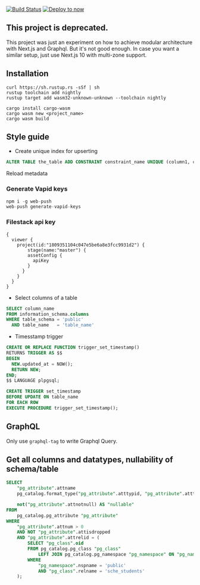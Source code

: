 [![Build Status](https://travis-ci.com/revskill10/next-template.svg?branch=master)](https://travis-ci.com/revskill10/next-template)
[![Deploy to now](https://deploy.now.sh/static/button.svg)](https://deploy.now.sh/?repo=https://github.com/revskill10/next-template)

## This project is deprecated.

This project was just an experiment on how to achieve modular architecture with Next.js and Graphql. But it's not good enough.
In case you want a similar setup, just use Next.js 10 with multi-zone support.

## Installation

```
curl https://sh.rustup.rs -sSf | sh
rustup toolchain add nightly
rustup target add wasm32-unknown-unknown --toolchain nightly

cargo install cargo-wasm
cargo wasm new <project_name>
cargo wasm build
```

## Style guide


- Create unique index for upserting

```sql
ALTER TABLE the_table ADD CONSTRAINT constraint_name UNIQUE (column1, column2);
```

Reload metadata


### Generate Vapid keys

```js
npm i -g web-push
web-push generate-vapid-keys
```

### Filestack api key

```
{
  viewer {
    project(id:"1809351104c047e5be6a8e3fcc9931d2") {
        stage(name:"master") {
        assetConfig {
          apiKey
        }
      }
    }
  }
}
```

- Select columns of a table

```sql
SELECT column_name
FROM information_schema.columns
WHERE table_schema = 'public'
  AND table_name   = 'table_name'
```

- Timesstamp trigger

```sql
CREATE OR REPLACE FUNCTION trigger_set_timestamp()
RETURNS TRIGGER AS $$
BEGIN
  NEW.updated_at = NOW();
  RETURN NEW;
END;
$$ LANGUAGE plpgsql;

CREATE TRIGGER set_timestamp
BEFORE UPDATE ON table_name
FOR EACH ROW
EXECUTE PROCEDURE trigger_set_timestamp();
```


## GraphQL

Only use `graphql-tag` to write Graphql Query.

## Get all columns and datatypes, nullability of schema/table

```sql
SELECT
    "pg_attribute".attname                                                    as "column",
    pg_catalog.format_type("pg_attribute".atttypid, "pg_attribute".atttypmod) as "datatype",

    not("pg_attribute".attnotnull) AS "nullable"
FROM
    pg_catalog.pg_attribute "pg_attribute"
WHERE
    "pg_attribute".attnum > 0
    AND NOT "pg_attribute".attisdropped
    AND "pg_attribute".attrelid = (
        SELECT "pg_class".oid
        FROM pg_catalog.pg_class "pg_class"
            LEFT JOIN pg_catalog.pg_namespace "pg_namespace" ON "pg_namespace".oid = "pg_class".relnamespace
        WHERE
            "pg_namespace".nspname = 'public'
            AND "pg_class".relname = 'sche_students'
    );
```
